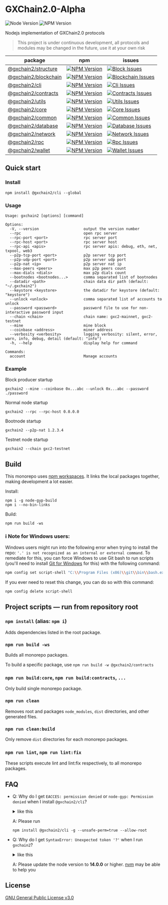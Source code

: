 # GXChain2.0-Alpha

![Node Version](https://img.shields.io/badge/node-%e2%89%a5v14.0.0-blue)
![NPM Version](https://img.shields.io/badge/npm-%E2%89%A5v7.0.0-blue)

Nodejs implementation of GXChain2.0 protocols

> This project is under continuous development, all protocols and modules may be changed in the future, use it at your own risk

| package                                    | npm                                                          | issues                                                           |
| ------------------------------------------ | ------------------------------------------------------------ | ---------------------------------------------------------------- |
| [@gxchain2/structure][structure-package]   | [![NPM Version][structure-npm-version]][structure-npm-url]   | [![Block Issues][structure-issues]][structure-issues-url]        |
| [@gxchain2/blockchain][blockchain-package] | [![NPM Version][blockchain-npm-version]][blockchain-npm-url] | [![Blockchain Issues][blockchain-issues]][blockchain-issues-url] |
| [@gxchain2/cli][cli-package]               | [![NPM Version][cli-npm-version]][cli-npm-url]               | [![Cli Issues][cli-issues]][cli-issues-url]                      |
| [@gxchain2/contracts][contracts-package]   | [![NPM Version][contracts-npm-version]][contracts-npm-url]   | [![Contracts Issues][contracts-issues]][contracts-issues-url]    |
| [@gxchain2/utils][utils-package]           | [![NPM Version][utils-npm-version]][utils-npm-url]           | [![Utils Issues][utils-issues]][utils-issues-url]                |
| [@gxchain2/core][core-package]             | [![NPM Version][core-npm-version]][core-npm-url]             | [![Core Issues][core-issues]][core-issues-url]                   |
| [@gxchain2/common][common-package]         | [![NPM Version][common-npm-version]][common-npm-url]         | [![Common Issues][common-issues]][common-issues-url]             |
| [@gxchain2/database][database-package]     | [![NPM Version][database-npm-version]][database-npm-url]     | [![Database Issues][database-issues]][database-issues-url]       |
| [@gxchain2/network][network-package]       | [![NPM Version][network-npm-version]][network-npm-url]       | [![Network Issues][network-issues]][network-issues-url]          |
| [@gxchain2/rpc][rpc-package]               | [![NPM Version][rpc-npm-version]][rpc-npm-url]               | [![Rpc Issues][rpc-issues]][rpc-issues-url]                      |
| [@gxchain2/wallet][wallet-package]         | [![NPM Version][wallet-npm-version]][wallet-npm-url]         | [![Wallet Issues][wallet-issues]][wallet-issues-url]             |

## Quick start

### Install

```
npm install @gxchain2/cli --global
```

### Usage

```
Usage: gxchain2 [options] [command]

Options:
  -V, --version                    output the version number
  --rpc                            open rpc server
  --rpc-port <port>                rpc server port
  --rpc-host <port>                rpc server host
  --rpc-api <apis>                 rpc server apis: debug, eth, net, txpool, web3
  --p2p-tcp-port <port>            p2p server tcp port
  --p2p-udp-port <port>            p2p server udp port
  --p2p-nat <ip>                   p2p server nat ip
  --max-peers <peers>              max p2p peers count
  --max-dials <dials>              max p2p dials count
  --bootnodes <bootnodes...>       comma separated list of bootnodes
  --datadir <path>                 chain data dir path (default: "~/.gxchain2")
  --keystore <keystore>            the datadir for keystore (default: "keystore")
  --unlock <unlock>                comma separated list of accounts to unlock
  --password <password>            password file to use for non-interactive password input
  --chain <chain>                  chain name: gxc2-mainnet, gxc2-testnet
  --mine                           mine block
  --coinbase <address>             miner address
  --verbosity <verbosity>          logging verbosity: silent, error, warn, info, debug, detail (default: "info")
  -h, --help                       display help for command

Commands:
  account                          Manage accounts
```

### Example

Block producer startup

```
gxchain2 --mine --coinbase 0x...abc --unlock 0x...abc --password ./password
```

Normal node startup

```
gxchain2 --rpc --rpc-host 0.0.0.0
```

Bootnode startup

```
gxchain2 --p2p-nat 1.2.3.4
```

Testnet node startup

```
gxchain2 --chain gxc2-testnet
```

## Build

This monorepo uses [npm workspaces](https://docs.npmjs.com/cli/v7/using-npm/workspaces). It links the local packages together, making development a lot easier.

Install:

```
npm i -g node-gyp-build
npm i --no-bin-links
```

Build:

```
npm run build -ws
```

### ℹ️ Note for Windows users:

Windows users might run into the following error when trying to install the repo: `'.' is not recognized as an internal or external command`. To remediate for this, you can force Windows to use Git bash to run scripts (you'll need to install [Git for Windows](https://git-scm.com/download/win) for this) with the following command:

```sh
npm config set script-shell "C:\\Program Files (x86)\\git\\bin\\bash.exe"
```

If you ever need to reset this change, you can do so with this command:

```sh
npm config delete script-shell
```

## Project scripts — run from repository root

### `npm install` (alias: `npm i`)

Adds dependencies listed in the root package.

### `npm run build -ws`

Builds all monorepo packages.

To build a specific package, use `npm run build -w @gxchain2/contracts`

### `npm run build:core`, `npm run build:contracts`, `...`

Only build single monorepo package.

### `npm run clean`

Removes root and packages `node_modules`, `dist` directories, and other generated files.

### `npm run clean:build`

Only remove `dist` directories for each monorepo packages.

### `npm run lint`, `npm run lint:fix`

These scripts execute lint and lint:fix respectively, to all monorepo packages.

## FAQ

- Q: Why do I get `EACCES: permission denied` or `node-gyp: Permission denied` when I install `@gxchain2/cli`?

  <details><summary> like this </summary>

  ```
  > bigint-buffer@1.1.5 install /xxx/v14.16.1/lib/node_modules/@gxchain2/cli/node_modules/bigint-buffer
  > npm run rebuild || echo "Couldn't build bindings. Non-native version used."

  Error: EACCES: permission denied, scandir '/xxx/v14.16.1/lib/node_modules/@gxchain2/cli/node_modules/bigint-buffer'

  > bcrypto@5.4.0 install /xxx/v14.16.1/lib/node_modules/@gxchain2/cli/node_modules/bcrypto
  > node-gyp rebuild

  sh: 1: node-gyp: Permission denied
  npm ERR! code ELIFECYCLE
  npm ERR! syscall spawn
  npm ERR! file sh
  npm ERR! errno ENOENT
  npm ERR! bcrypto@5.4.0 install: `node-gyp rebuild`
  npm ERR! spawn ENOENT
  npm ERR!
  npm ERR! Failed at the bcrypto@5.4.0 install script.
  npm ERR! This is probably not a problem with npm. There is likely additional logging output above.

  npm ERR! A complete log of this run can be found in:
  npm ERR!     /xxx/.npm/_logs/2021-07-14T02_24_45_172Z-debug.log
  ```

  </details>

  A: Please run

  ```
  npm install @gxchain2/cli -g --unsafe-perm=true --allow-root
  ```

- Q: Why do I get `SyntaxError: Unexpected token '?'` when I run `gxchain2`?

  <details><summary> like this </summary>

  ```
  /xxx/v12.20.0/lib/node_modules/@gxchain2/cli/node_modules/@gxchain2/discv5/lib/service/addrVotes.js:44
          let best = [tiebreakerStr, this.tallies[tiebreakerStr] ?? 0];
                                                                  ^

  SyntaxError: Unexpected token '?'
      at wrapSafe (internal/modules/cjs/loader.js:915:16)
      at Module._compile (internal/modules/cjs/loader.js:963:27)
      at Object.Module._extensions..js (internal/modules/cjs/loader.js:1027:10)
      at Module.load (internal/modules/cjs/loader.js:863:32)
      at Function.Module._load (internal/modules/cjs/loader.js:708:14)
      at Module.require (internal/modules/cjs/loader.js:887:19)
      at require (internal/modules/cjs/helpers.js:74:18)
      at Object.<anonymous> (/xxx/v12.20.0/lib/node_modules/@gxchain2/cli/node_modules/@gxchain2/discv5/lib/service/service.js:18:21)
      at Module._compile (internal/modules/cjs/loader.js:999:30)
      at Object.Module._extensions..js (internal/modules/cjs/loader.js:1027:10)
  ```

  </details>

  A: Please update the node version to **14.0.0** or higher. [nvm](https://github.com/nvm-sh/nvm) may be able to help you

## License

[GNU General Public License v3.0](https://www.gnu.org/licenses/gpl-3.0.en.html)

[structure-package]: ./packages/structure
[structure-npm-version]: https://img.shields.io/npm/v/@gxchain2/structure
[structure-npm-url]: https://www.npmjs.org/package/@gxchain2/structure
[structure-issues]: https://img.shields.io/github/issues/gxchain/gxchain2/package:%20structure?label=issues
[structure-issues-url]: https://github.com/gxchain/gxchain2/issues?q=is%3Aopen+is%3Aissue+label%3A"package%3A+structure"
[blockchain-package]: ./packages/blockchain
[blockchain-npm-version]: https://img.shields.io/npm/v/@gxchain2/blockchain
[blockchain-npm-url]: https://www.npmjs.org/package/@gxchain2/blockchain
[blockchain-issues]: https://img.shields.io/github/issues/gxchain/gxchain2/package:%20blockchain?label=issues
[blockchain-issues-url]: https://github.com/gxchain/gxchain2/issues?q=is%3Aopen+is%3Aissue+label%3A"package%3A+blockchain"
[cli-package]: ./packages/cli
[cli-npm-version]: https://img.shields.io/npm/v/@gxchain2/cli
[cli-npm-url]: https://www.npmjs.org/package/@gxchain2/cli
[cli-issues]: https://img.shields.io/github/issues/gxchain/gxchain2/package:%20cli?label=issues
[cli-issues-url]: https://github.com/gxchain/gxchain2/issues?q=is%3Aopen+is%3Aissue+label%3A"package%3A+cli"
[contracts-package]: ./packages/contracts
[contracts-npm-version]: https://img.shields.io/npm/v/@gxchain2/contracts
[contracts-npm-url]: https://www.npmjs.org/package/@gxchain2/contracts
[contracts-issues]: https://img.shields.io/github/issues/gxchain/gxchain2/package:%20contracts?label=issues
[contracts-issues-url]: https://github.com/gxchain/gxchain2/issues?q=is%3Aopen+is%3Aissue+label%3A"package%3A+contracts"
[utils-package]: ./packages/utils
[utils-npm-version]: https://img.shields.io/npm/v/@gxchain2/utils
[utils-npm-url]: https://www.npmjs.org/package/@gxchain2/utils
[utils-issues]: https://img.shields.io/github/issues/gxchain/gxchain2/package:%20utils?label=issues
[utils-issues-url]: https://github.com/gxchain/gxchain2/issues?q=is%3Aopen+is%3Aissue+label%3A"package%3A+utils"
[core-package]: ./packages/core
[core-npm-version]: https://img.shields.io/npm/v/@gxchain2/core
[core-npm-url]: https://www.npmjs.org/package/@gxchain2/core
[core-issues]: https://img.shields.io/github/issues/gxchain/gxchain2/package:%20core?label=issues
[core-issues-url]: https://github.com/gxchain/gxchain2/issues?q=is%3Aopen+is%3Aissue+label%3A"package%3A+core"
[common-package]: ./packages/common
[common-npm-version]: https://img.shields.io/npm/v/@gxchain2/common
[common-npm-url]: https://www.npmjs.org/package/@gxchain2/common
[common-issues]: https://img.shields.io/github/issues/gxchain/gxchain2/package:%20common?label=issues
[common-issues-url]: https://github.com/gxchain/gxchain2/issues?q=is%3Aopen+is%3Aissue+label%3A"package%3A+common"
[database-package]: ./packages/database
[database-npm-version]: https://img.shields.io/npm/v/@gxchain2/database
[database-npm-url]: https://www.npmjs.org/package/@gxchain2/database
[database-issues]: https://img.shields.io/github/issues/gxchain/gxchain2/package:%20database?label=issues
[database-issues-url]: https://github.com/gxchain/gxchain2/issues?q=is%3Aopen+is%3Aissue+label%3A"package%3A+database"
[network-package]: ./packages/network
[network-npm-version]: https://img.shields.io/npm/v/@gxchain2/network
[network-npm-url]: https://www.npmjs.org/package/@gxchain2/network
[network-issues]: https://img.shields.io/github/issues/gxchain/gxchain2/package:%20network?label=issues
[network-issues-url]: https://github.com/gxchain/gxchain2/issues?q=is%3Aopen+is%3Aissue+label%3A"package%3A+network"
[rpc-package]: ./packages/rpc
[rpc-npm-version]: https://img.shields.io/npm/v/@gxchain2/rpc
[rpc-npm-url]: https://www.npmjs.org/package/@gxchain2/rpc
[rpc-issues]: https://img.shields.io/github/issues/gxchain/gxchain2/package:%20rpc?label=issues
[rpc-issues-url]: https://github.com/gxchain/gxchain2/issues?q=is%3Aopen+is%3Aissue+label%3A"package%3A+rpc"
[wallet-package]: ./packages/wallet
[wallet-npm-version]: https://img.shields.io/npm/v/@gxchain2/wallet
[wallet-npm-url]: https://www.npmjs.org/package/@gxchain2/wallet
[wallet-issues]: https://img.shields.io/github/issues/gxchain/gxchain2/package:%20wallet?label=issues
[wallet-issues-url]: https://github.com/gxchain/gxchain2/issues?q=is%3Aopen+is%3Aissue+label%3A"package%3A+wallet"
